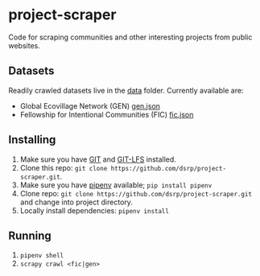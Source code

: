 # project-scraper
Code for scraping communities and other interesting projects from public websites.

## Datasets
Readily crawled datasets live in the [data](data/) folder. Currently available are:
* Global Ecovillage Network (GEN) [gen.json](data/gen.json)
* Fellowship for Intentional Communities (FIC) [fic.json](data/fic.json)

## Installing
1. Make sure you have [GIT](https://git-scm.com/downloads) and [GIT-LFS](https://git-lfs.github.com/) installed.
2. Clone this repo: `git clone https://github.com/dsrp/project-scraper.git`.
3. Make sure you have [pipenv](https://pipenv.readthedocs.io/en/latest/) available; `pip install pipenv`
4. Clone repo: `git clone https://github.com/dsrp/project-scraper.git` and change into project directory.
5. Locally install dependencies: `pipenv install`

## Running
1. `pipenv shell`
2. `scrapy crawl <fic|gen>`
